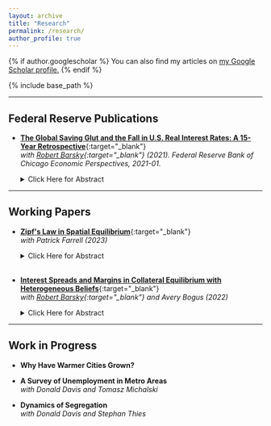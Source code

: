 ```yaml
---
layout: archive
title: "Research"
permalink: /research/
author_profile: true
---
```


{% if author.googlescholar %}
  You can also find my articles on <u><a href="{{author.googlescholar}}">my Google Scholar profile</a>.</u>
{% endif %}

{% include base_path %}

---

Federal Reserve Publications
---

+ [**The Global Saving Glut and the Fall in U.S. Real Interest Rates: A 15-Year Retrospective**](https://www.matthew-easton.com/files/ep2021_01.pdf){:target="_blank"} <br>
	*with [Robert Barsky](https://www.chicagofed.org/people/b/barsky-robert){:target="_blank"} \(2021\). Federal Reserve Bank of Chicago Economic Perspectives, 2021-01.*

	<details>
  		<summary>Click Here for Abstract</summary>
	
		The authors revisit Ben Bernanke’s global saving glut (GSG) hypothesis from 2005—which links low long-term real interest rates in the United States to excess saving in a number of non-Western countries, including, but not limited to, China. Using an analytical framework and empirical data, they find that the ability of the GSG hypothesis to explain the fall in long-term real rates between 2002 and 2006 is likely much greater than its ability to account for the further fall in these rates from the Great Recession onward.
	
	</details>


---

Working Papers
---

+ [**Zipf's Law in Spatial Equilibrium**](https://www.matthew-easton.com/files/ef_zipf_202306.pdf){:target="_blank"} <br>
	*with Patrick Farrell (2023)*

	<details>
		<summary>Click Here for Abstract</summary>
		The power law distribution of city populations, often called Zipf's law for cities, is a striking empirical regularity observed in most countries and documented across many periods of time as far back as the Bronze Age. City population distributions are also resilient, with the same cities holding roughly the same ranks in the distribution over long periods of time and recovering rapidly from large negative shocks. We propose an explanation for Zipf's law based on geography and the interactions between locations across space within standard quantitative spatial equilibrium (QSE) models that can account for these characteristics of city population distributions. We provide microfoundations for aggregating spatially correlated observable attributes of locations into productivity and amenity ``fundamentals'', demonstrating that these fundamentals will also be spatially correlated and lognormally distributed. The equilibrium population will also follow a lognormal distribution as a result of this spatial correlation within a broad class of QSE models. For highly populated locations, i.e. cities, the population distribution will appear to follow a power law as a result of this inherited lognormality.
	</details>
	
	<br>
	
+ [**Interest Spreads and Margins in Collateral Equilibrium with Heterogeneous Beliefs**](https://www.matthew-easton.com/files/20220818_bbe.pdf){:target="_blank"} <br>
	*with [Robert Barsky](https://www.chicagofed.org/people/b/barsky-robert){:target="_blank"} and Avery Bogus \(2022\)*
	
	<details>
		<summary>Click Here for Abstract</summary>
	
		There continues to be substantial interest in models combining heterogeneous beliefs about asset values with leverage generated by loans from pessimists to the optimistic natural buyers of the asset. This paper determines the size of the interest spread and margin on the loan as a function of the downside risk perceived by the lender, and the amount of risk capital put forward by the borrower. We show that in a continuous state version of a model of collateral equilibrium with high initial leverage, most of the burden of adjustment to increases in such risk are borne by an increase in the interest spread and not the margin or “haircut”. This is contrary both to the predictions of the much-discussed binomial asset pricing model and the stylized facts in empirical data from the bilateral repo market.
	</details>
	
	

---

Work in Progress
---

+ **Why Have Warmer Cities Grown?**

+ **A Survey of Unemployment in Metro Areas** <br>
	*with Donald Davis and Tomasz Michalski*
	
+ **Dynamics of Segregation** <br>
	*with Donald Davis and Stephan Thies*